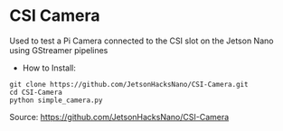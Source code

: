 # CSI Camera

Used to test a Pi Camera connected to the CSI slot on the Jetson Nano using GStreamer pipelines

* How to Install:
```
git clone https://github.com/JetsonHacksNano/CSI-Camera.git
cd CSI-Camera
python simple_camera.py
```

Source: https://github.com/JetsonHacksNano/CSI-Camera
